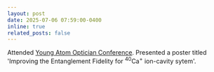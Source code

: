 ```yaml
---
layout: post
date: 2025-07-06 07:59:00-0400
inline: true
related_posts: false
---
```


Attended [Young Atom Optician Conference](https://yao.iqoqi.at/). Presented a poster titled 'Improving the Entanglement Fidelity for <sup>40</sup>Ca<sup>+</sup> ion-cavity sytem'.
